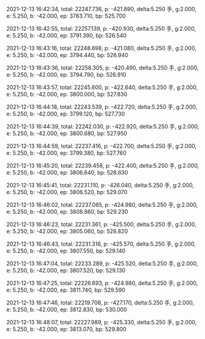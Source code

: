2021-12-13 16:42:34, total: 22247.736, p: -421.890, delta:5.250 手, g:2.000, e: 5.250, b: -42.000, ep: 3783.710, bp: 525.700

2021-12-13 16:42:55, total: 22257.139, p: -420.930, delta:5.250 手, g:2.000, e: 5.250, b: -42.000, ep: 3791.390, bp: 526.540

2021-12-13 16:43:16, total: 22248.698, p: -421.080, delta:5.250 手, g:2.000, e: 5.250, b: -42.000, ep: 3794.440, bp: 526.940

2021-12-13 16:43:36, total: 22258.305, p: -420.490, delta:5.250 手, g:2.000, e: 5.250, b: -42.000, ep: 3794.790, bp: 526.910

2021-12-13 16:43:57, total: 22245.600, p: -422.640, delta:5.250 手, g:2.000, e: 5.250, b: -42.000, ep: 3800.000, bp: 527.830

2021-12-13 16:44:18, total: 22243.539, p: -422.720, delta:5.250 手, g:2.000, e: 5.250, b: -42.000, ep: 3799.120, bp: 527.730

2021-12-13 16:44:39, total: 22242.030, p: -422.920, delta:5.250 手, g:2.000, e: 5.250, b: -42.000, ep: 3800.680, bp: 527.950

2021-12-13 16:44:59, total: 22237.416, p: -422.700, delta:5.250 手, g:2.000, e: 5.250, b: -42.000, ep: 3799.380, bp: 527.760

2021-12-13 16:45:20, total: 22239.458, p: -422.400, delta:5.250 手, g:2.000, e: 5.250, b: -42.000, ep: 3806.640, bp: 528.630

2021-12-13 16:45:41, total: 22231.110, p: -426.040, delta:5.250 手, g:2.000, e: 5.250, b: -42.000, ep: 3806.520, bp: 529.070

2021-12-13 16:46:02, total: 22237.065, p: -424.980, delta:5.250 手, g:2.000, e: 5.250, b: -42.000, ep: 3808.860, bp: 529.230

2021-12-13 16:46:23, total: 22231.361, p: -425.500, delta:5.250 手, g:2.000, e: 5.250, b: -42.000, ep: 3805.060, bp: 528.820

2021-12-13 16:46:43, total: 22231.316, p: -425.570, delta:5.250 手, g:2.000, e: 5.250, b: -42.000, ep: 3807.550, bp: 529.140

2021-12-13 16:47:04, total: 22233.289, p: -425.520, delta:5.250 手, g:2.000, e: 5.250, b: -42.000, ep: 3807.520, bp: 529.130

2021-12-13 16:47:25, total: 22226.693, p: -424.980, delta:5.250 手, g:2.000, e: 5.250, b: -42.000, ep: 3811.740, bp: 529.590

2021-12-13 16:47:46, total: 22219.708, p: -427.170, delta:5.250 手, g:2.000, e: 5.250, b: -42.000, ep: 3812.830, bp: 530.000

2021-12-13 16:48:07, total: 22227.989, p: -425.330, delta:5.250 手, g:2.000, e: 5.250, b: -42.000, ep: 3813.070, bp: 529.800